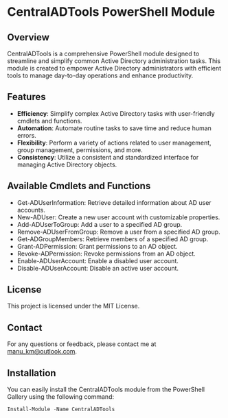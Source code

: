 # CentralADTools PowerShell Module

## Overview

CentralADTools is a comprehensive PowerShell module designed to streamline and simplify common Active Directory administration tasks. This module is created to empower Active Directory administrators with efficient tools to manage day-to-day operations and enhance productivity.

## Features

- **Efficiency**: Simplify complex Active Directory tasks with user-friendly cmdlets and functions.
- **Automation**: Automate routine tasks to save time and reduce human errors.
- **Flexibility**: Perform a variety of actions related to user management, group management, permissions, and more.
- **Consistency**: Utilize a consistent and standardized interface for managing Active Directory objects.

## Available Cmdlets and Functions

- Get-ADUserInformation: Retrieve detailed information about AD user accounts.
- New-ADUser: Create a new user account with customizable properties.
- Add-ADUserToGroup: Add a user to a specified AD group.
- Remove-ADUserFromGroup: Remove a user from a specified AD group.
- Get-ADGroupMembers: Retrieve members of a specified AD group.
- Grant-ADPermission: Grant permissions to an AD object.
- Revoke-ADPermission: Revoke permissions from an AD object.
- Enable-ADUserAccount: Enable a disabled user account.
- Disable-ADUserAccount: Disable an active user account.

## License
This project is licensed under the MIT License.

## Contact
For any questions or feedback, please contact me at manu_km@outlook.com.

## Installation

You can easily install the CentralADTools module from the PowerShell Gallery using the following command:

```powershell
Install-Module -Name CentralADTools
